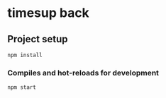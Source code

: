 # timesup back

## Project setup
```
npm install
```

### Compiles and hot-reloads for development
```
npm start
```
